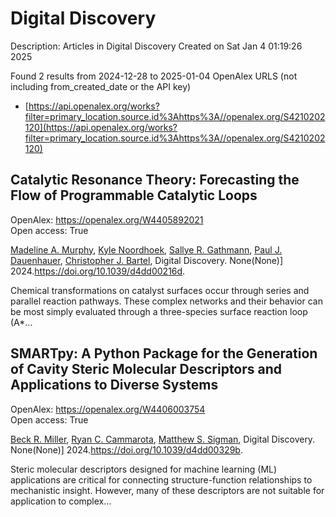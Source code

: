 # Digital Discovery
Description: Articles in Digital Discovery
Created on Sat Jan  4 01:19:26 2025

Found 2 results from 2024-12-28 to 2025-01-04
OpenAlex URLS (not including from_created_date or the API key)
- [https://api.openalex.org/works?filter=primary_location.source.id%3Ahttps%3A//openalex.org/S4210202120](https://api.openalex.org/works?filter=primary_location.source.id%3Ahttps%3A//openalex.org/S4210202120)

## Catalytic Resonance Theory: Forecasting the Flow of Programmable Catalytic Loops   

OpenAlex: https://openalex.org/W4405892021    
Open access: True
    
[Madeline A. Murphy](https://openalex.org/A5051959855), [Kyle Noordhoek](https://openalex.org/A5033015720), [Sallye R. Gathmann](https://openalex.org/A5030610409), [Paul J. Dauenhauer](https://openalex.org/A5003718847), [Christopher J. Bartel](https://openalex.org/A5065773454), Digital Discovery. None(None)] 2024.https://doi.org/10.1039/d4dd00216d.
    
Chemical transformations on catalyst surfaces occur through series and parallel reaction pathways. These complex networks and their behavior can be most simply evaluated through a three-species surface reaction loop (A*...    

    

## SMARTpy: A Python Package for the Generation of Cavity Steric Molecular Descriptors and Applications to Diverse Systems   

OpenAlex: https://openalex.org/W4406003754    
Open access: True
    
[Beck R. Miller](https://openalex.org/A5111090728), [Ryan C. Cammarota](https://openalex.org/A5078332329), [Matthew S. Sigman](https://openalex.org/A5005862481), Digital Discovery. None(None)] 2024.https://doi.org/10.1039/d4dd00329b.
    
Steric molecular descriptors designed for machine learning (ML) applications are critical for connecting structure-function relationships to mechanistic insight. However, many of these descriptors are not suitable for application to complex...    

    
